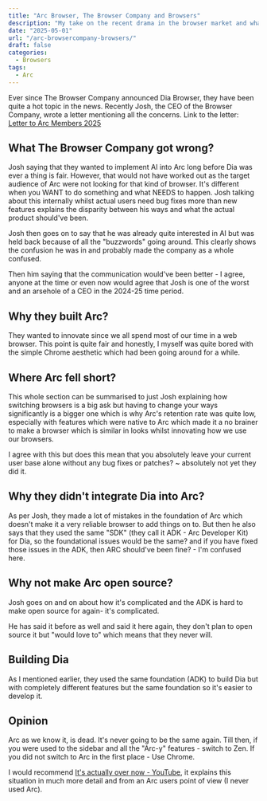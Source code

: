 ```yaml
---
title: "Arc Browser, The Browser Company and Browsers"
description: "My take on the recent drama in the browser market and what is up with the Browser Company (Arc)."
date: "2025-05-01"
url: "/arc-browsercompany-browsers/"
draft: false
categories: 
  - Browsers
tags:
  - Arc
---
```


Ever since The Browser Company announced Dia Browser, they have been quite a hot topic in the news. Recently Josh, the CEO of the Browser Company, wrote a letter mentioning all the concerns. Link to the letter: [Letter to Arc Members 2025](https://browsercompany.substack.com/p/letter-to-arc-members-2025)

## What The Browser Company got wrong?
Josh saying that they wanted to implement AI into Arc long before Dia was ever a thing is fair. However, that would not have worked out as the target audience of Arc were not looking for that kind of browser. It's different when you WANT to do something and what NEEDS to happen. Josh talking about this internally whilst actual users need bug fixes more than new features explains the disparity between his ways and what the actual product should've been.

Josh then goes on to say that he was already quite interested in AI but was held back because of all the "buzzwords" going around. This clearly shows the confusion he was in and probably made the company as a whole confused.

Then him saying that the communication would've been better - I agree, anyone at the time or even now would agree that Josh is one of the worst and an arsehole of a CEO in the 2024-25 time period.

## Why they built Arc?
They wanted to innovate since we all spend most of our time in a web browser. This point is quite fair and honestly, I myself was quite bored with the simple Chrome aesthetic which had been going around for a while.

## Where Arc fell short?
This whole section can be summarised to just Josh explaining how switching browsers is a big ask but having to change your ways significantly is a bigger one which is why Arc's retention rate was quite low, especially with features which were native to Arc which made it a no brainer to make a browser which is similar in looks whilst innovating how we use our browsers.

I agree with this but does this mean that you absolutely leave your current user base alone without any bug fixes or patches? ~ absolutely not yet they did it.

## Why they didn't integrate Dia into Arc?
As per Josh, they made a lot of mistakes in the foundation of Arc which doesn't make it a very reliable browser to add things on to. But then he also says that they used the same "SDK" (they call it ADK - Arc Developer Kit) for Dia, so the foundational issues would be the same? and if you have fixed those issues in the ADK, then ARC should've been fine? - I'm confused here.

## Why not make Arc open source?
Josh goes on and on about how it's complicated and the ADK is hard to make open source for again- it's complicated.

He has said it before as well and said it here again, they don't plan to open source it but "would love to" which means that they never will.

## Building Dia
As I mentioned earlier, they used the same foundation (ADK) to build Dia but with completely different features but the same foundation so it's easier to develop it.

## Opinion
Arc as we know it, is dead. It's never going to be the same again. Till then, if you were used to the sidebar and all the "Arc-y" features - switch to Zen. If you did not switch to Arc in the first place - Use Chrome. 

I would recommend [It's actually over now - YouTube](https://www.youtube.com/watch?v=NXsId9C4zpg), it explains this situation in much more detail and from an Arc users point of view (I never used Arc).
